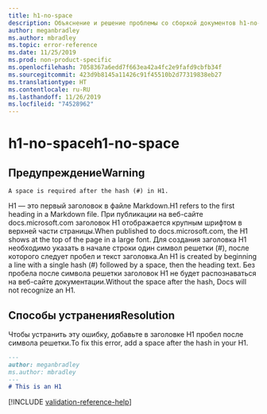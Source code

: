 ```yaml
---
title: h1-no-space
description: Объяснение и решение проблемы со сборкой документов h1-no-space.
author: meganbradley
ms.author: mbradley
ms.topic: error-reference
ms.date: 11/25/2019
ms.prod: non-product-specific
ms.openlocfilehash: 7058367a6edd7f663ea42a4fc2e9fafd9cbfb34f
ms.sourcegitcommit: 423d9b8145a11426c91f45510b2d77319838eb27
ms.translationtype: HT
ms.contentlocale: ru-RU
ms.lasthandoff: 11/26/2019
ms.locfileid: "74528962"
---
```

# <a name="h1-no-space"></a><span data-ttu-id="4ea17-103">h1-no-space</span><span class="sxs-lookup"><span data-stu-id="4ea17-103">h1-no-space</span></span>

## <a name="warning"></a><span data-ttu-id="4ea17-104">Предупреждение</span><span class="sxs-lookup"><span data-stu-id="4ea17-104">Warning</span></span>

`A space is required after the hash (#) in H1.`

<span data-ttu-id="4ea17-105">H1 — это первый заголовок в файле Markdown.</span><span class="sxs-lookup"><span data-stu-id="4ea17-105">H1 refers to the first heading in a Markdown file.</span></span> <span data-ttu-id="4ea17-106">При публикации на веб-сайте docs.microsoft.com заголовок H1 отображается крупным шрифтом в верхней части страницы.</span><span class="sxs-lookup"><span data-stu-id="4ea17-106">When published to docs.microsoft.com, the H1 shows at the top of the page in a large font.</span></span> <span data-ttu-id="4ea17-107">Для создания заголовка H1 необходимо указать в начале строки один символ решетки (#), после которого следует пробел и текст заголовка.</span><span class="sxs-lookup"><span data-stu-id="4ea17-107">An H1 is created by beginning a line with a single hash (#) followed by a space, then the heading text.</span></span> <span data-ttu-id="4ea17-108">Без пробела после символа решетки заголовок H1 не будет распознаваться на веб-сайте документации.</span><span class="sxs-lookup"><span data-stu-id="4ea17-108">Without the space after the hash, Docs will not recognize an H1.</span></span>

## <a name="resolution"></a><span data-ttu-id="4ea17-109">Способы устранения</span><span class="sxs-lookup"><span data-stu-id="4ea17-109">Resolution</span></span>

<span data-ttu-id="4ea17-110">Чтобы устранить эту ошибку, добавьте в заголовке H1 пробел после символа решетки.</span><span class="sxs-lookup"><span data-stu-id="4ea17-110">To fix this error, add a space after the hash in your H1.</span></span>

```markdown
---
author: meganbradley
ms.author: mbradley
---
# This is an H1
```

<!--make sure to add this file to your includes folder and verify the path-->
[!INCLUDE [validation-reference-help](includes/validation-reference-help.md)]
